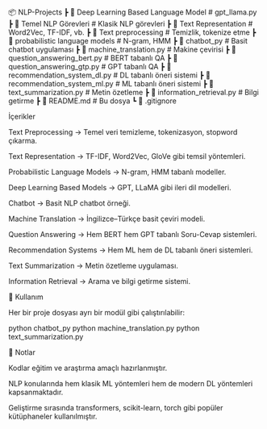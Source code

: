 📦 NLP-Projects
 ┣ 📂 Deep Learning Based Language Model   # gpt_llama.py
 ┣ 📂 Temel NLP Görevleri                  # Klasik NLP görevleri
 ┣ 📂 Text Representation                  # Word2Vec, TF-IDF, vb.
 ┣ 📂 Text preprocessing                   # Temizlik, tokenize etme
 ┣ 📂 probabilistic language models        # N-gram, HMM
 ┣ 📜 chatbot_py                           # Basit chatbot uygulaması
 ┣ 📜 machine_translation.py               # Makine çevirisi
 ┣ 📜 question_answering_bert.py           # BERT tabanlı QA
 ┣ 📜 question_answering_gtp.py            # GPT tabanlı QA
 ┣ 📜 recommendation_system_dl.py          # DL tabanlı öneri sistemi
 ┣ 📜 recommendation_system_ml.py          # ML tabanlı öneri sistemi
 ┣ 📜 text_summarization.py                # Metin özetleme
 ┣ 📜 information_retrieval.py             # Bilgi getirme
 ┣ 📜 README.md                            # Bu dosya
 ┗ 📜 .gitignore

 İçerikler

Text Preprocessing → Temel veri temizleme, tokenizasyon, stopword çıkarma.

Text Representation → TF-IDF, Word2Vec, GloVe gibi temsil yöntemleri.

Probabilistic Language Models → N-gram, HMM tabanlı modeller.

Deep Learning Based Models → GPT, LLaMA gibi ileri dil modelleri.

Chatbot → Basit NLP chatbot örneği.

Machine Translation → İngilizce–Türkçe basit çeviri modeli.

Question Answering → Hem BERT hem GPT tabanlı Soru-Cevap sistemleri.

Recommendation Systems → Hem ML hem de DL tabanlı öneri sistemleri.

Text Summarization → Metin özetleme uygulaması.

Information Retrieval → Arama ve bilgi getirme sistemi.

🚀 Kullanım

Her bir proje dosyası ayrı bir modül gibi çalıştırılabilir:

python chatbot_py
python machine_translation.py
python text_summarization.py

📌 Notlar

Kodlar eğitim ve araştırma amaçlı hazırlanmıştır.

NLP konularında hem klasik ML yöntemleri hem de modern DL yöntemleri kapsanmaktadır.

Geliştirme sırasında transformers, scikit-learn, torch gibi popüler kütüphaneler kullanılmıştır.
